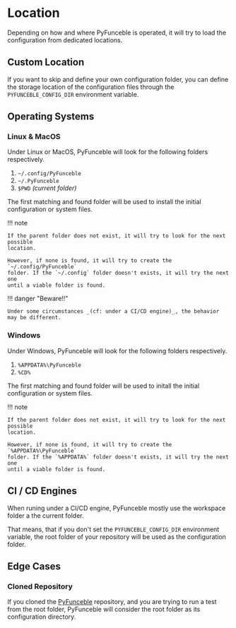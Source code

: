 # Location

Depending on how and where PyFunceble is operated, it will try to load the
configuration from dedicated locations.

## Custom Location

If you want to skip and define your own configuration folder, you can define
the storage location of the configuration files through
the `PYFUNCEBLE_CONFIG_DIR` environment variable.


## Operating Systems

### Linux & MacOS

Under Linux or MacOS, PyFunceble will look for the following folders respectively.

1. `~/.config/PyFunceble`
2. `~/.PyFunceble`
3. `$PWD` _(current folder)_

The first matching and found folder will be used to install the initial configuration
or system files.

!!! note

    If the parent folder does not exist, it will try to look for the next possible
    location.

    However, if none is found, it will try to create the `~/.config/PyFunceble`
    folder. If the `~/.config` folder doesn't exists, it will try the next one
    until a viable folder is found.

!!! danger "Beware!!"

    Under some circumstances _(cf: under a CI/CD engine)_, the behavior may be different.

### Windows

Under Windows, PyFunceble will look for the following folders respectively.

1. `%APPDATA%\PyFunceble`
2. `%CD%`

The first matching and found folder will be used to initall the initial configuration
or system files.

!!! note

    If the parent folder does not exist, it will try to look for the next possible
    location.

    However, if none is found, it will try to create the `%APPDATA%\PyFunceble`
    folder. If the `%APPDATA%` folder doesn't exists, it will try the next one
    until a viable folder is found.

## CI / CD Engines

When runing under a CI/CD engine, PyFunceble mostly use the workspace folder a the current folder.

That means, that if you don't set the `PYFUNCEBLE_CONFIG_DIR` environment variable, the root folder of your repository will be used as the configuration folder.


## Edge Cases


### Cloned Repository

If you cloned the [PyFunceble](https://github.com/funilrys/PyFunceble) repository,
and you are trying to run a test from the root folder, PyFunceble will consider
the root folder as its configuration directory.
